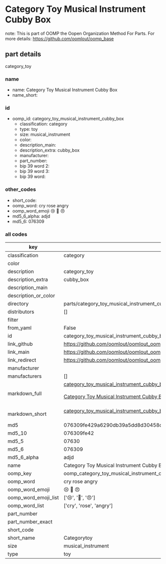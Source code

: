 # Category Toy Musical Instrument Cubby Box  

note: This is part of OOMP the Oopen Organization Method For Parts. For more details: https://github.com/oomlout/oomp_base

##  part details
  



category_toy



### name
* name: Category Toy Musical Instrument Cubby Box
* name_short: 
### id
* oomp_id: category_toy_musical_instrument_cubby_box
  * classification: category
  * type: toy
  * size: musical_instrument
  * color: 
  * description_main: 
  * description_extra: cubby_box
  * manufacturer: 
  * part_number: 
  * bip 39 word 2: 
  * bip 39 word 3: 
  * bip 39 word: 

### other_codes
* short_code: 
* oomp_word: cry rose angry
* oomp_word_emoji :cry: :rose: :angry:
* md5_6_alpha: adjd
* md5_6: 076309









### all codes 
| key | value |  
| --- | --- |  
| classification | category |  
| color |  |  
| description | category_toy |  
| description_extra | cubby_box |  
| description_main |  |  
| description_or_color |   |  
| directory | parts/category_toy_musical_instrument_cubby_box |  
| distributors | [] |  
| filter |  |  
| from_yaml | False |  
| id | category_toy_musical_instrument_cubby_box |  
| link_github | https://github.com/oomlout/oomlout_oomp_version_1_messy/tree/main/parts/category_toy_musical_instrument_cubby_box |  
| link_main | https://github.com/oomlout/oomlout_oomp_version_1_messy/tree/main/parts/category_toy_musical_instrument_cubby_box |  
| link_redirect | https://github.com/oomlout/oomlout_oomp_version_1_messy/tree/main/parts/category_toy_musical_instrument_cubby_box |  
| manufacturer |  |  
| manufacturers | [] |  
| markdown_full | [category_toy_musical_instrument_cubby_box](none)<br>[](none)<br>[Category Toy Musical Instrument Cubby Box](none)<br><br> |  
| markdown_short | [category_toy_musical_instrument_cubby_box](none)<br><br> |  
| md5 | 076309fe429a6290db39a5dd8d30458d |  
| md5_10 | 076309fe42 |  
| md5_5 | 07630 |  
| md5_6 | 076309 |  
| md5_6_alpha | adjd |  
| name | Category Toy Musical Instrument Cubby Box |  
| oomp_key | oomp_category_toy_musical_instrument_cubby_box |  
| oomp_word | cry rose angry |  
| oomp_word_emoji | :cry: :rose: :angry: |  
| oomp_word_emoji_list | [':cry:', ':rose:', ':angry:'] |  
| oomp_word_list | ['cry', 'rose', 'angry'] |  
| part_number |  |  
| part_number_exact |  |  
| short_code |  |  
| short_name | Categorytoy |  
| size | musical_instrument |  
| type | toy |  
